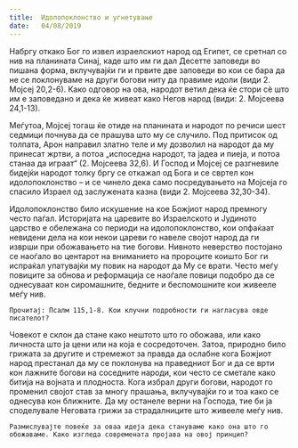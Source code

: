 ```yaml
---
title:  Идолопоклонство и угнетување
date:   04/08/2019
---
```


Набргу откако Бог го извел израелскиот народ од Египет, се сретнал со нив на планината Синај, каде што им ги дал Десетте заповеди во пишана форма, вклучувајќи ги и првите две заповеди во кои се бара да не се поклонуваме на други богови ниту да правиме идоли (види 2. Мојсеј 20,2-6). Како одговор на ова, народот ветил дека ќе стори сè што им е заповедано и дека ќе живеат како Негов народ (види: 2. Мојсеева 24,1-13).

Меѓутоа, Мојсеј тогаш ќе отиде на планината и народот по речиси шест седмици почнува да се прашува што му се случило. Под притисок од толпата, Арон направил златно теле и му дозволил на народот да му принесат жртви, а потоа „испоседна народот, та јадеа и пиеја, и потоа станаа да играат“ (2. Мојсеева 32,6). И Господ и Мојсеј се разгневиле бидејќи народот толку бргу се откажал од Бога и се свртел кон идолопоклонство – и се чинело дека само посредувањето на Мојсеја го спасило Израел од заслужената казна (види 2. Мојсеева 32,30-34).

Идолопоклонство било искушение на кое Божјиот народ премногу често паѓал. Историјата на царевите во Израелското и Јудиното царство е обележана со периоди на идолопоклонство, кои опфаќаат невидени дела на кои некои цареви го навеле својот народ да ги изврши при обожавањето на тие богови. Нивното неверство постојано се наоѓало во центарот на вниманието на пророците коишто Бог ги испраќал упатувајќи му повик на народот да Му се врати. Често меѓу повиците за обнова и реформација се наоѓале повици подобро да се однесуваат кон сиромашните, бедните и беспомошните кои живееле меѓу нив.

`Прочитај: Псалм 115,1-8. Кои клучни подробности ги нагласува овде писателот?`

Човекот е склон да стане како нештото што го обожава, или како личноста што ја цени или на која е сосредоточен. Затоа, природно било грижата за другите и стремежот за правда да ослабне кога Божјиот народ престанал да му се поклонува на праведниот Бог и да се врти кон лажните богови на соседните народи, кои често се сметале како битија на војната и плодноста. Кога избрал други богови, народот го променил својот став за многу прашања, вклучувајќи го и тоа како се однесува кон ближните. Да му останеле верни на Господа, тие би ја споделувале Него­вата грижи за страдалниците што живееле меѓу нив.

`Размислувајте повеќе за оваа идеја дека стануваме како она што го обожаваме. Како изгледа современата пројава на овој принцип?`
